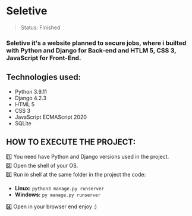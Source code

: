 <h1>Seletive</h1>

> Status: Finished

### Seletive it's a website planned to secure jobs, where i builted with Python and Django for Back-end and HTLM 5, CSS 3, JavaScript for Front-End.

## Technologies used:

* Python 3.9.11
* Django 4.2.3
* HTML 5
* CSS 3
* JavaScript ECMAScript 2020
* SQLite

## HOW TO EXECUTE THE PROJECT:

1️⃣ You need have Python and Django versions used in the project.<br>
2️⃣ Open the shell of your OS.<br>
3️⃣ Run in shell at the same folder in the project the code:<br>

* **Linux:** `python3 manage.py runserver`
* **Windows:** `py manage.py runserver`

4️⃣ Open in your browser end enjoy :)
